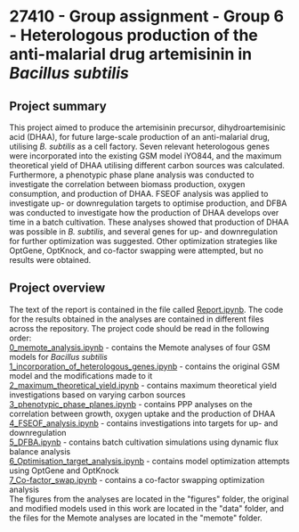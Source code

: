 # 27410 - Group assignment - Group 6 - Heterologous production of the anti-malarial drug artemisinin in _Bacillus subtilis_

## Project summary
This project aimed to produce the artemisinin precursor, dihydroartemisinic acid (DHAA), for future large-scale production of an anti-malarial drug, utilising _B. subtilis_ as a cell factory. Seven relevant heterologous genes were incorporated into the existing GSM model iYO844, and the maximum theoretical yield of DHAA utilising different carbon sources was calculated. Furthermore, a phenotypic phase plane analysis was conducted to investigate the correlation between biomass production, oxygen consumption, and production of DHAA. FSEOF analysis was applied to investigate up- or downregulation targets to optimise production, and DFBA was conducted to investigate how the production of DHAA develops over time in a batch cultivation. These analyses showed that production of DHAA was possible in _B. subtilis_, and several genes for up- and downregulation for further optimization was suggested. Other optimization strategies like OptGene, OptKnock, and co-factor swapping were attempted, but no results were obtained.

## Project overview
The text of the report is contained in the file called [Report.ipynb](Report.ipynb). The code for the results obtained in the analyses are contained in different files across the repository. The project code should be read in the following order: \
[0_memote_analysis.ipynb](0_memote_analysis.ipynb)  - contains the Memote analyses of four GSM models for _Bacillus subtilis_ \
[1_incorporation_of_heterologous_genes.ipynb](1_incorporation_of_heterologous_genes.ipynb) - contains the original GSM model and the modifications made to it \
[2_maximum_theoretical_yield.ipynb](2_maximum_theoretical_yield.ipynb) - contains maximum theoretical yield investigations based on varying carbon sources \
[3_phenotypic_phase_planes.ipynb](3_phenotypic_phase_planes.ipynb) - contains PPP analyses on the correlation between growth, oxygen uptake and the production of DHAA \
[4_FSEOF_analysis.ipynb](4_FSEOF_analysis.ipynb) - contains investigations into targets for up- and downregulation \
[5_DFBA.ipynb](5_DFBA.ipynb) - contains batch cultivation simulations using dynamic flux balance analysis \
[6_Optimisation_target_analysis.ipynb](6_Optimisation_target_analysis.ipynb) - contains model optimization attempts using OptGene and OptKnock \
[7_Co-factor_swap.ipynb](7_Co-factor_swap.ipynb) - contains a co-factor swapping optimization analysis \
The figures from the analyses are located in the "figures" folder, the original and modified models used in this work are located in the "data" folder, and the files for the Memote analyses are located in the "memote" folder.
